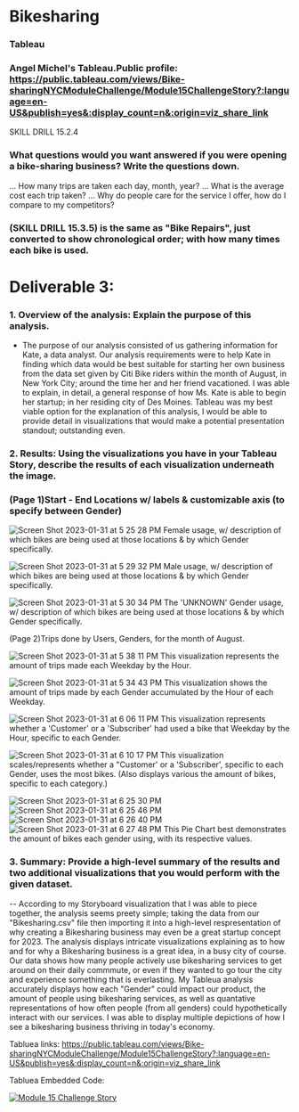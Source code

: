 # Bikesharing
### Tableau

### Angel Michel's Tableau.Public profile: https://public.tableau.com/views/Bike-sharingNYCModuleChallenge/Module15ChallengeStory?:language=en-US&publish=yes&:display_count=n&:origin=viz_share_link

SKILL DRILL 15.2.4 
### What questions would you want answered if you were opening a bike-sharing business? Write the questions down.
... How many trips are taken each day, month, year?
... What is the average cost each trip taken? 
... Why do people care for the service I offer, how do I compare to my competitors? 

### (SKILL DRILL 15.3.5) is the same as "Bike Repairs", just converted to show chronological order; with how many times each bike is used. 

# Deliverable 3:
### 1. Overview of the analysis: Explain the purpose of this analysis.
  - The purpose of our analysis consisted of us gathering information for Kate, a data analyst. Our analysis requirements were to help Kate in finding which data would be best suitable for starting her own business from the data set given by Citi Bike riders within the month of August, in New York City; around the time her and her friend vacationed. I was able to explain, in detail, a general response of how Ms. Kate is able to begin her startup; in her residing city of Des Moines. Tableau was my best viable option for the explanation of this analysis, I would be able to provide detail in visualizations that would make a potential presentation standout; outstanding even. 

### 2. Results: Using the visualizations you have in your Tableau Story, describe the results of each visualization underneath the image.
### (Page 1)Start - End Locations w/ labels & customizable axis (to specify between Gender)
![Screen Shot 2023-01-31 at 5 25 28 PM](https://user-images.githubusercontent.com/106771574/215922239-810e9758-a0d0-45d0-b269-d791aee759a4.png)
Female usage, w/ description of which bikes are being used at those locations & by which Gender specifically.

![Screen Shot 2023-01-31 at 5 29 32 PM](https://user-images.githubusercontent.com/106771574/215922728-40413599-cb5f-48a7-b2d5-401e391995de.png)
Male usage, w/ description of which bikes are being used at those locations & by which Gender specifically.

![Screen Shot 2023-01-31 at 5 30 34 PM](https://user-images.githubusercontent.com/106771574/215922842-fa519316-7026-4cb8-83ca-a9238a9d2ba8.png)
The 'UNKNOWN' Gender usage, w/ description of which bikes are being used at those locations & by which Gender specifically.

(Page 2)Trips done by Users, Genders, for the month of August.

![Screen Shot 2023-01-31 at 5 38 11 PM](https://user-images.githubusercontent.com/106771574/215923813-3a9df1b1-3ded-4d29-b7eb-58247f37de45.png)
This visualization represents the amount of trips made each Weekday by the Hour.

![Screen Shot 2023-01-31 at 5 34 43 PM](https://user-images.githubusercontent.com/106771574/215923437-e515c288-127b-4890-9da4-91b896fd26f9.png)
This visualization shows the amount of trips made by each Gender accumulated by the Hour of each Weekday.

![Screen Shot 2023-01-31 at 6 06 11 PM](https://user-images.githubusercontent.com/106771574/215927463-0d9da3e5-c4ec-40cb-bb56-f9b5e57a4d98.png)
This visualization represents whether a 'Customer' or a 'Subscriber' had used a bike that Weekday by the Hour, specific to each Gender.

![Screen Shot 2023-01-31 at 6 10 17 PM](https://user-images.githubusercontent.com/106771574/215928037-e4fe2181-bca8-4c95-92cf-1adbbec9301f.png)
This visualization scales/represents whether a "Customer' or a 'Subscriber', specific to each Gender, uses the most bikes. (Also displays various the amount of bikes, specific to each category.)

![Screen Shot 2023-01-31 at 6 25 30 PM](https://user-images.githubusercontent.com/106771574/215930636-f824b5ab-87ca-4d92-bd4c-816c1a143df7.png)
![Screen Shot 2023-01-31 at 6 25 46 PM](https://user-images.githubusercontent.com/106771574/215930646-866feb77-d980-4324-882c-1fc96039040e.png)
![Screen Shot 2023-01-31 at 6 26 40 PM](https://user-images.githubusercontent.com/106771574/215930650-bb72ec09-fb75-4d28-ba81-18e0428f6626.png)
![Screen Shot 2023-01-31 at 6 27 48 PM](https://user-images.githubusercontent.com/106771574/215930661-223b70d3-72d9-42a4-918f-9095f116a52d.png)
This Pie Chart best demonstrates the amount of bikes each gender using, with its respective values.

### 3. Summary: Provide a high-level summary of the results and two additional visualizations that you would perform with the given dataset.

  -- According to my Storyboard visualization that I was able to piece together, the analysis seems preety simple; taking the data from our "Bikesharing.csv" file then importing it into a high-level respresentation of why creating a Bikesharing business may even be a great startup concept for 2023. The analysis displays intricate visualizations explaining as to how and for why a Bikesharing business is a great idea, in a busy city of course. Our data shows how many people actively use bikesharing services to get around on their daily commmute, or even if they wanted to go tour the city and experience something that is everlasting. My Tableua analysis accurately displays how each "Gender" could impact our product, the amount of people using bikesharing services, as well as quantative representations of how often people (from all genders) could hypothetically interact with our services. I was able to display multiple depictions of how I see a bikesharing business thriving in today's economy. 

Tabluea links:
https://public.tableau.com/views/Bike-sharingNYCModuleChallenge/Module15ChallengeStory?:language=en-US&publish=yes&:display_count=n&:origin=viz_share_link

Tabluea Embedded Code:
<div class='tableauPlaceholder' id='viz1675221334409' style='position: relative'><noscript><a href='#'><img alt='Module 15 Challenge Story ' src='https:&#47;&#47;public.tableau.com&#47;static&#47;images&#47;Bi&#47;Bike-sharingNYCModuleChallenge&#47;Module15ChallengeStory&#47;1_rss.png' style='border: none' /></a></noscript><object class='tableauViz'  style='display:none;'><param name='host_url' value='https%3A%2F%2Fpublic.tableau.com%2F' /> <param name='embed_code_version' value='3' /> <param name='site_root' value='' /><param name='name' value='Bike-sharingNYCModuleChallenge&#47;Module15ChallengeStory' /><param name='tabs' value='no' /><param name='toolbar' value='yes' /><param name='static_image' value='https:&#47;&#47;public.tableau.com&#47;static&#47;images&#47;Bi&#47;Bike-sharingNYCModuleChallenge&#47;Module15ChallengeStory&#47;1.png' /> <param name='animate_transition' value='yes' /><param name='display_static_image' value='yes' /><param name='display_spinner' value='yes' /><param name='display_overlay' value='yes' /><param name='display_count' value='yes' /><param name='language' value='en-US' /><param name='filter' value='publish=yes' /></object></div>                <script type='text/javascript'>                    var divElement = document.getElementById('viz1675221334409');                    var vizElement = divElement.getElementsByTagName('object')[0];                    vizElement.style.width='100%';vizElement.style.height=(divElement.offsetWidth*0.75)+'px';                    var scriptElement = document.createElement('script');                    scriptElement.src = 'https://public.tableau.com/javascripts/api/viz_v1.js';                    vizElement.parentNode.insertBefore(scriptElement, vizElement);                </script>


